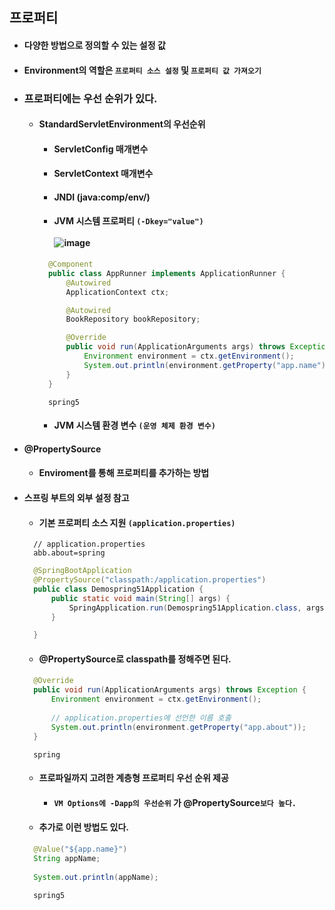 ## 프로퍼티
  - #### 다양한 방법으로 정의할 수 있는 설정 값
  - #### Environment의 역할은 `프로퍼티 소스 설정` 및 `프로퍼티 값 가져오기`
  - ### 프로퍼티에는 우선 순위가 있다.
    - #### StandardServletEnvironment의 우선순위
      - #### ServletConfig 매개변수
      - #### ServletContext 매개변수
      - #### JNDI (java:comp/env/)
      - #### JVM 시스템 프로퍼티 `(-Dkey="value")` <br><br> ![image](https://user-images.githubusercontent.com/35948339/139706180-8d1e60a6-e96a-42cc-ac12-0c90389c1cfa.png)
      ```java
        @Component
        public class AppRunner implements ApplicationRunner {
            @Autowired
            ApplicationContext ctx;

            @Autowired
            BookRepository bookRepository;

            @Override
            public void run(ApplicationArguments args) throws Exception {
                Environment environment = ctx.getEnvironment();
                System.out.println(environment.getProperty("app.name"));
            }
        }
      ```
      ```
        spring5
      ```
      - #### JVM 시스템 환경 변수 `(운영 체제 환경 변수)`
  - #### @PropertySource
    - #### Enviroment를 통해 프로퍼티를 추가하는 방법
  - #### 스프링 부트의 외부 설정 참고
    - #### 기본 프로퍼티 소스 지원 `(application.properties)`
    ```
      // application.properties
      abb.about=spring
    ```
    ``` java
      @SpringBootApplication
      @PropertySource("classpath:/application.properties")
      public class Demospring51Application {
          public static void main(String[] args) {
              SpringApplication.run(Demospring51Application.class, args);
          }

      }
    ```
    - #### @PropertySource로 classpath를 정해주면 된다.
    ``` java
      @Override
      public void run(ApplicationArguments args) throws Exception {
          Environment environment = ctx.getEnvironment();
          
          // application.properties에 선언한 이름 호출
          System.out.println(environment.getProperty("app.about"));
      }
    ```
    ```
      spring
    ```
    - #### 프로파일까지 고려한 계층형 프로퍼티 우선 순위 제공
      - #### `VM Options에 -Dapp의 우선순위` 가 @PropertySource`보다 높다.`
    - #### 추가로 이런 방법도 있다.
    ``` java
      @Value("${app.name}")
      String appName;
      
      System.out.println(appName);
    ```
    ```
      spring5
    ```
